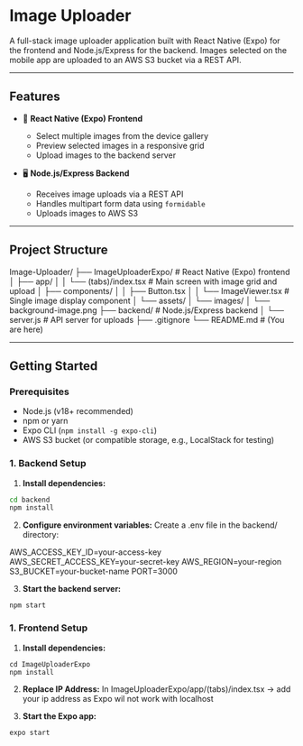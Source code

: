 # Image Uploader

A full-stack image uploader application built with React Native (Expo) for the frontend and Node.js/Express for the backend. Images selected on the mobile app are uploaded to an AWS S3 bucket via a REST API.

---

## Features

- 📱 **React Native (Expo) Frontend**
  - Select multiple images from the device gallery
  - Preview selected images in a responsive grid
  - Upload images to the backend server

- 🖥️ **Node.js/Express Backend**
  - Receives image uploads via a REST API
  - Handles multipart form data using `formidable`
  - Uploads images to AWS S3

---

## Project Structure
Image-Uploader/ 
  ├── ImageUploaderExpo/ # React Native (Expo) frontend 
  │ ├── app/ 
  │ │ └── (tabs)/index.tsx # Main screen with image grid and upload 
  │ ├── components/ 
  │ │ ├── Button.tsx 
  │ │ └── ImageViewer.tsx # Single image display component 
  │ └── assets/ 
  │   └── images/ 
  │     └── background-image.png 
  ├── backend/ # Node.js/Express backend 
  │ └── server.js # API server for uploads 
  ├── .gitignore 
  └── README.md # (You are here)


---

## Getting Started

### Prerequisites

- Node.js (v18+ recommended)
- npm or yarn
- Expo CLI (`npm install -g expo-cli`)
- AWS S3 bucket (or compatible storage, e.g., LocalStack for testing)

### 1. Backend Setup

1. **Install dependencies:**
  ```sh
  cd backend
  npm install
  ```


2. **Configure environment variables:**
Create a .env file in the backend/ directory:

AWS_ACCESS_KEY_ID=your-access-key
AWS_SECRET_ACCESS_KEY=your-secret-key
AWS_REGION=your-region
S3_BUCKET=your-bucket-name
PORT=3000

3. **Start the backend server:**
  ```
  npm start
  ```


### 1. Frontend Setup

1. **Install dependencies:**
  ```
  cd ImageUploaderExpo
  npm install
  ```

2. **Replace IP Address:**
  In ImageUploaderExpo/app/(tabs)/index.tsx -> add your ip address as Expo wil not work with localhost

3. **Start the Expo app:**
  ```
  expo start
  ```


